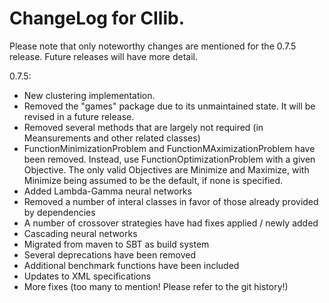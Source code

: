 # ChangeLog for CIlib.

Please note that only noteworthy changes are mentioned for the 0.7.5 release.
Future releases will have more detail.

0.7.5:
 - New clustering implementation.
 - Removed the "games" package due to its unmaintained state. It will be
   revised in a future release.
 - Removed several methods that are largely not required (in Meansurements
   and other related classes)
 - FunctionMinimizationProblem and FunctionMAximizationProblem have been
   removed. Instead, use FunctionOptimizationProblem with a given
   Objective. The only valid Objectives are Minimize and Maximize, with
   Minimize being assumed to be the default, if none is specified.
 - Added Lambda-Gamma neural networks
 - Removed a number of interal classes in favor of those already provided
   by dependencies
 - A number of crossover strategies have had fixes applied / newly added
 - Cascading neural networks
 - Migrated from maven to SBT as build system
 - Several deprecations have been removed
 - Additional benchmark functions have been included
 - Updates to XML specifications
 - More fixes (too many to mention! Please refer to the git history!)
